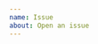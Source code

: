 ```yaml
---
name: Issue
about: Open an issue
---
```


<!--

  Important note: This repository is about Yarn 1.x, also called "Classic". We released
  Yarn 2 in January 2020, and multiple other minors since then (note that we slightly
  changed how Yarn is installed, hence why `npm install -g yarn` doesn't show 2.x if
  you run `--version`).

  If you get a problem with Yarn 1.x, it is *very* likely to have been fixed in higher
  versions. We recommand that you migrate when you get the chance: the process has been
  refined over the months and should be mostly painless - check here for details:

    https://yarnpkg.com/getting-started/migration#why-should-you-migrate

  If you hit blockers that aren't addressed in this guide, feel free to ask for help on
  our Discord community server, or our GitHub discussion forum:

    https://discord.com/invite/yarnpkg
    https://github.com/yarnpkg/berry/discussions

  Finally, if you intend to open a bug on Yarn 2, the right tracker is here:

    https://github.com/yarnpkg/berry

  If you decide to stay on Yarn 1 regardless, please be aware that we don't plan to
  merge pull requests or release future versions of Classic unless it's to solve an
  critical vulnerability report (which is unlikely). By contrast, the 2.x line is very
  actively supported.

  Thanks for your understanding!

-->
